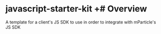 # javascript-starter-kit	+# Overview
A template for a client's JS SDK to use in order to integrate with mParticle's JS SDK
